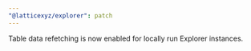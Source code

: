 ```yaml
---
"@latticexyz/explorer": patch
---
```


Table data refetching is now enabled for locally run Explorer instances.
